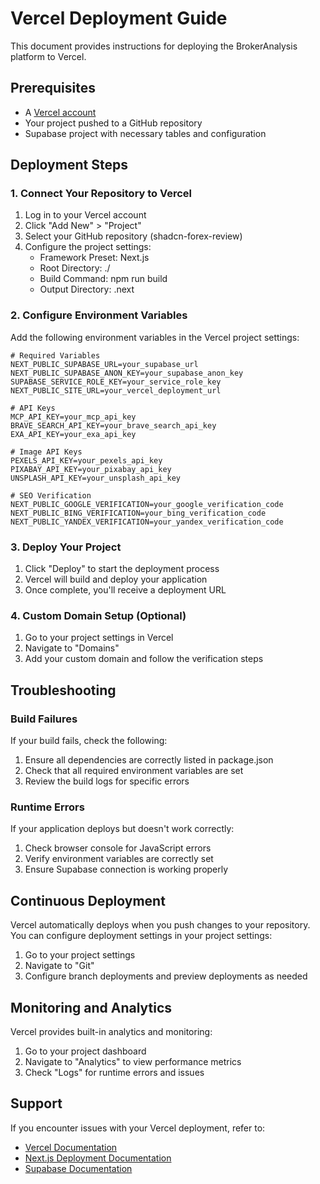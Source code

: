 # Vercel Deployment Guide

This document provides instructions for deploying the BrokerAnalysis platform to Vercel.

## Prerequisites

- A [Vercel account](https://vercel.com/signup)
- Your project pushed to a GitHub repository
- Supabase project with necessary tables and configuration

## Deployment Steps

### 1. Connect Your Repository to Vercel

1. Log in to your Vercel account
2. Click "Add New" > "Project"
3. Select your GitHub repository (shadcn-forex-review)
4. Configure the project settings:
   - Framework Preset: Next.js
   - Root Directory: ./
   - Build Command: npm run build
   - Output Directory: .next

### 2. Configure Environment Variables

Add the following environment variables in the Vercel project settings:

```
# Required Variables
NEXT_PUBLIC_SUPABASE_URL=your_supabase_url
NEXT_PUBLIC_SUPABASE_ANON_KEY=your_supabase_anon_key
SUPABASE_SERVICE_ROLE_KEY=your_service_role_key
NEXT_PUBLIC_SITE_URL=your_vercel_deployment_url

# API Keys
MCP_API_KEY=your_mcp_api_key
BRAVE_SEARCH_API_KEY=your_brave_search_api_key
EXA_API_KEY=your_exa_api_key

# Image API Keys
PEXELS_API_KEY=your_pexels_api_key
PIXABAY_API_KEY=your_pixabay_api_key
UNSPLASH_API_KEY=your_unsplash_api_key

# SEO Verification
NEXT_PUBLIC_GOOGLE_VERIFICATION=your_google_verification_code
NEXT_PUBLIC_BING_VERIFICATION=your_bing_verification_code
NEXT_PUBLIC_YANDEX_VERIFICATION=your_yandex_verification_code
```

### 3. Deploy Your Project

1. Click "Deploy" to start the deployment process
2. Vercel will build and deploy your application
3. Once complete, you'll receive a deployment URL

### 4. Custom Domain Setup (Optional)

1. Go to your project settings in Vercel
2. Navigate to "Domains"
3. Add your custom domain and follow the verification steps

## Troubleshooting

### Build Failures

If your build fails, check the following:

1. Ensure all dependencies are correctly listed in package.json
2. Check that all required environment variables are set
3. Review the build logs for specific errors

### Runtime Errors

If your application deploys but doesn't work correctly:

1. Check browser console for JavaScript errors
2. Verify environment variables are correctly set
3. Ensure Supabase connection is working properly

## Continuous Deployment

Vercel automatically deploys when you push changes to your repository. You can configure deployment settings in your project settings:

1. Go to your project settings
2. Navigate to "Git"
3. Configure branch deployments and preview deployments as needed

## Monitoring and Analytics

Vercel provides built-in analytics and monitoring:

1. Go to your project dashboard
2. Navigate to "Analytics" to view performance metrics
3. Check "Logs" for runtime errors and issues

## Support

If you encounter issues with your Vercel deployment, refer to:

- [Vercel Documentation](https://vercel.com/docs)
- [Next.js Deployment Documentation](https://nextjs.org/docs/deployment)
- [Supabase Documentation](https://supabase.com/docs)
